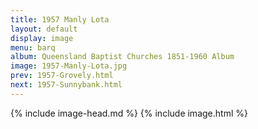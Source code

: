 ```yaml
---
title: 1957 Manly Lota
layout: default
display: image
menu: barq
album: Queensland Baptist Churches 1851-1960 Album
image: 1957-Manly-Lota.jpg
prev: 1957-Grovely.html
next: 1957-Sunnybank.html
---
```

{% include image-head.md %}
{% include image.html %}